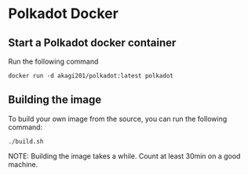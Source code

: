 # Polkadot Docker

## Start a Polkadot docker container

Run the following command

```
docker run -d akagi201/polkadot:latest polkadot
```

## Building the image

To build your own image from the source, you can run the following command:

```
./build.sh
```

NOTE: Building the image takes a while. Count at least 30min on a good machine.
